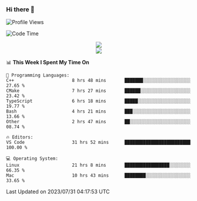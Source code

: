 ### Hi there 👋

![Profile Views](http://img.shields.io/badge/Profile%20Views-297-blue)

![Code Time](http://img.shields.io/badge/Code%20Time-75%20hrs%2049%20mins-blue)


<div align="center"> 
  <img align="center" src="https://github-readme-stats.vercel.app/api?username=swimingkim&show_icons=true&theme=default&count_private=true&rank_icon=github&card_width=495" />
</div>

<div align="center"> 
  <img align="center" src="https://github-readme-stats.vercel.app/api/top-langs/?username=swimingkim&layout=compact&langs_count=10&card_width=495" />
</div>

<!--START_SECTION:waka-->
📊 **This Week I Spent My Time On** 

```text
💬 Programming Languages: 
C++                      8 hrs 48 mins       ███████░░░░░░░░░░░░░░░░░░   27.65 % 
CMake                    7 hrs 27 mins       ██████░░░░░░░░░░░░░░░░░░░   23.42 % 
TypeScript               6 hrs 18 mins       █████░░░░░░░░░░░░░░░░░░░░   19.77 % 
Bash                     4 hrs 21 mins       ███░░░░░░░░░░░░░░░░░░░░░░   13.66 % 
Other                    2 hrs 47 mins       ██░░░░░░░░░░░░░░░░░░░░░░░   08.74 % 

🔥 Editors: 
VS Code                  31 hrs 52 mins      █████████████████████████   100.00 % 

💻 Operating System: 
Linux                    21 hrs 8 mins       █████████████████░░░░░░░░   66.35 % 
Mac                      10 hrs 43 mins      ████████░░░░░░░░░░░░░░░░░   33.65 % 
```


 Last Updated on 2023/07/31 04:17:53 UTC
<!--END_SECTION:waka-->

<!--
**SwimingKim/SwimingKim** is a ✨ _special_ ✨ repository because its `README.md` (this file) appears on your GitHub profile.

Here are some ideas to get you started:

- 🔭 I’m currently working on ...
- 🌱 I’m currently learning ...
- 👯 I’m looking to collaborate on ...
- 🤔 I’m looking for help with ...
- 💬 Ask me about ...
- 📫 How to reach me: ...
- 😄 Pronouns: ...
- ⚡ Fun fact: ...
-->
